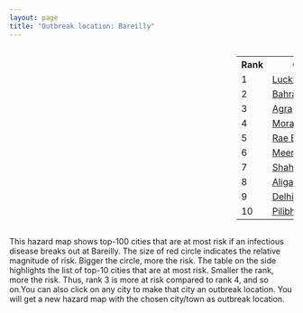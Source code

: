 ```yaml
---
layout: page
title: "Outbreak location: Bareilly"
---
```

<div style="width: 100%; overflow: auto;">
<div style="width: 75%; float: left;">
<div id="mapid">
<script src="https://buda-magenta.github.io/hazard_map/load_map.js"></script>

<script>
var marker_outbreak = L.marker([28.457876, 79.405571],{"autoPan": true}).addTo(map); marker_outbreak.bindTooltip("Bareilly").openTooltip();

var circle_1 = L.circle([26.838100, 80.934600], {"pane": "markerPane", "color": "red", "fill": true, "fillOpacity": 0.2, "fillRule": "evenodd", "lineCap": "round", "lineJoin": "round", "opacity": 1.0, "radius": 41371, "stroke": true, "weight": 3}).addTo(map);
circle_1.bindTooltip("Lucknow<br>rank: 1<br>hazard index: 0.041372")
circle_1.bindPopup('<a href="https://buda-magenta.github.io/hazard_map/Lucknow">Lucknow</a>')

var circle_2 = L.circle([27.733696, 81.477321], {"pane": "markerPane", "color": "red", "fill": true, "fillOpacity": 0.2, "fillRule": "evenodd", "lineCap": "round", "lineJoin": "round", "opacity": 1.0, "radius": 34980, "stroke": true, "weight": 3}).addTo(map);
circle_2.bindTooltip("Bahraich<br>rank: 2<br>hazard index: 0.034980")
circle_2.bindPopup('<a href="https://buda-magenta.github.io/hazard_map/Bahraich">Bahraich</a>')

var circle_3 = L.circle([27.175255, 78.009816], {"pane": "markerPane", "color": "red", "fill": true, "fillOpacity": 0.2, "fillRule": "evenodd", "lineCap": "round", "lineJoin": "round", "opacity": 1.0, "radius": 31966, "stroke": true, "weight": 3}).addTo(map);
circle_3.bindTooltip("Agra<br>rank: 3<br>hazard index: 0.031966")
circle_3.bindPopup('<a href="https://buda-magenta.github.io/hazard_map/Agra">Agra</a>')

var circle_4 = L.circle([28.863842, 78.805778], {"pane": "markerPane", "color": "red", "fill": true, "fillOpacity": 0.2, "fillRule": "evenodd", "lineCap": "round", "lineJoin": "round", "opacity": 1.0, "radius": 26985, "stroke": true, "weight": 3}).addTo(map);
circle_4.bindTooltip("Moradabad<br>rank: 4<br>hazard index: 0.026986")
circle_4.bindPopup('<a href="https://buda-magenta.github.io/hazard_map/Moradabad">Moradabad</a>')

var circle_5 = L.circle([26.250000, 81.250000], {"pane": "markerPane", "color": "red", "fill": true, "fillOpacity": 0.2, "fillRule": "evenodd", "lineCap": "round", "lineJoin": "round", "opacity": 1.0, "radius": 24610, "stroke": true, "weight": 3}).addTo(map);
circle_5.bindTooltip("Rae Bareli<br>rank: 5<br>hazard index: 0.024611")
circle_5.bindPopup('<a href="https://buda-magenta.github.io/hazard_map/Rae_Bareli">Rae Bareli</a>')

var circle_6 = L.circle([29.000653, 77.768229], {"pane": "markerPane", "color": "red", "fill": true, "fillOpacity": 0.2, "fillRule": "evenodd", "lineCap": "round", "lineJoin": "round", "opacity": 1.0, "radius": 23215, "stroke": true, "weight": 3}).addTo(map);
circle_6.bindTooltip("Meerut<br>rank: 6<br>hazard index: 0.023216")
circle_6.bindPopup('<a href="https://buda-magenta.github.io/hazard_map/Meerut">Meerut</a>')

var circle_7 = L.circle([27.912633, 79.746563], {"pane": "markerPane", "color": "red", "fill": true, "fillOpacity": 0.2, "fillRule": "evenodd", "lineCap": "round", "lineJoin": "round", "opacity": 1.0, "radius": 21978, "stroke": true, "weight": 3}).addTo(map);
circle_7.bindTooltip("Shahjahanpur<br>rank: 7<br>hazard index: 0.021979")
circle_7.bindPopup('<a href="https://buda-magenta.github.io/hazard_map/Shahjahanpur">Shahjahanpur</a>')

var circle_8 = L.circle([27.876990, 78.137290], {"pane": "markerPane", "color": "red", "fill": true, "fillOpacity": 0.2, "fillRule": "evenodd", "lineCap": "round", "lineJoin": "round", "opacity": 1.0, "radius": 19316, "stroke": true, "weight": 3}).addTo(map);
circle_8.bindTooltip("Aligarh<br>rank: 8<br>hazard index: 0.019316")
circle_8.bindPopup('<a href="https://buda-magenta.github.io/hazard_map/Aligarh">Aligarh</a>')

var circle_9 = L.circle([28.651718, 77.221939], {"pane": "markerPane", "color": "red", "fill": true, "fillOpacity": 0.2, "fillRule": "evenodd", "lineCap": "round", "lineJoin": "round", "opacity": 1.0, "radius": 19266, "stroke": true, "weight": 3}).addTo(map);
circle_9.bindTooltip("Delhi<br>rank: 9<br>hazard index: 0.019266")
circle_9.bindPopup('<a href="https://buda-magenta.github.io/hazard_map/Delhi">Delhi</a>')

var circle_10 = L.circle([28.495208, 80.107541], {"pane": "markerPane", "color": "red", "fill": true, "fillOpacity": 0.2, "fillRule": "evenodd", "lineCap": "round", "lineJoin": "round", "opacity": 1.0, "radius": 16764, "stroke": true, "weight": 3}).addTo(map);
circle_10.bindTooltip("Pilibhit<br>rank: 10<br>hazard index: 0.016765")
circle_10.bindPopup('<a href="https://buda-magenta.github.io/hazard_map/Pilibhit">Pilibhit</a>')

var circle_11 = L.circle([28.068312, 79.046073], {"pane": "markerPane", "color": "red", "fill": true, "fillOpacity": 0.2, "fillRule": "evenodd", "lineCap": "round", "lineJoin": "round", "opacity": 1.0, "radius": 10613, "stroke": true, "weight": 3}).addTo(map);
circle_11.bindTooltip("Budaun<br>rank: 11<br>hazard index: 0.010614")
circle_11.bindPopup('<a href="https://buda-magenta.github.io/hazard_map/Budaun">Budaun</a>')

var circle_12 = L.circle([28.794068, 79.185930], {"pane": "markerPane", "color": "red", "fill": true, "fillOpacity": 0.2, "fillRule": "evenodd", "lineCap": "round", "lineJoin": "round", "opacity": 1.0, "radius": 8399, "stroke": true, "weight": 3}).addTo(map);
circle_12.bindTooltip("Rampur<br>rank: 12<br>hazard index: 0.008400")
circle_12.bindPopup('<a href="https://buda-magenta.github.io/hazard_map/Rampur">Rampur</a>')

var circle_13 = L.circle([27.883846, 78.634890], {"pane": "markerPane", "color": "red", "fill": true, "fillOpacity": 0.2, "fillRule": "evenodd", "lineCap": "round", "lineJoin": "round", "opacity": 1.0, "radius": 6750, "stroke": true, "weight": 3}).addTo(map);
circle_13.bindTooltip("Kasganj<br>rank: 13<br>hazard index: 0.006750")
circle_13.bindPopup('<a href="https://buda-magenta.github.io/hazard_map/Kasganj">Kasganj</a>')

var circle_14 = L.circle([29.214460, 79.527918], {"pane": "markerPane", "color": "red", "fill": true, "fillOpacity": 0.2, "fillRule": "evenodd", "lineCap": "round", "lineJoin": "round", "opacity": 1.0, "radius": 6353, "stroke": true, "weight": 3}).addTo(map);
circle_14.bindTooltip("Haldwani<br>rank: 14<br>hazard index: 0.006353")
circle_14.bindPopup('<a href="https://buda-magenta.github.io/hazard_map/Haldwani">Haldwani</a>')

var circle_15 = L.circle([27.504639, 80.829466], {"pane": "markerPane", "color": "red", "fill": true, "fillOpacity": 0.2, "fillRule": "evenodd", "lineCap": "round", "lineJoin": "round", "opacity": 1.0, "radius": 6048, "stroke": true, "weight": 3}).addTo(map);
circle_15.bindTooltip("Sitapur<br>rank: 15<br>hazard index: 0.006049")
circle_15.bindPopup('<a href="https://buda-magenta.github.io/hazard_map/Sitapur">Sitapur</a>')

var circle_16 = L.circle([28.488378, 78.735249], {"pane": "markerPane", "color": "red", "fill": true, "fillOpacity": 0.2, "fillRule": "evenodd", "lineCap": "round", "lineJoin": "round", "opacity": 1.0, "radius": 4446, "stroke": true, "weight": 3}).addTo(map);
circle_16.bindTooltip("Chandausi<br>rank: 16<br>hazard index: 0.004446")
circle_16.bindPopup('<a href="https://buda-magenta.github.io/hazard_map/Chandausi">Chandausi</a>')

var circle_17 = L.circle([26.671329, 83.364583], {"pane": "markerPane", "color": "red", "fill": true, "fillOpacity": 0.2, "fillRule": "evenodd", "lineCap": "round", "lineJoin": "round", "opacity": 1.0, "radius": 3870, "stroke": true, "weight": 3}).addTo(map);
circle_17.bindTooltip("Gorakhpur<br>rank: 17<br>hazard index: 0.003870")
circle_17.bindPopup('<a href="https://buda-magenta.github.io/hazard_map/Gorakhpur">Gorakhpur</a>')

var circle_18 = L.circle([25.335649, 83.007629], {"pane": "markerPane", "color": "red", "fill": true, "fillOpacity": 0.2, "fillRule": "evenodd", "lineCap": "round", "lineJoin": "round", "opacity": 1.0, "radius": 3718, "stroke": true, "weight": 3}).addTo(map);
circle_18.bindTooltip("Varanasi<br>rank: 18<br>hazard index: 0.003718")
circle_18.bindPopup('<a href="https://buda-magenta.github.io/hazard_map/Varanasi">Varanasi</a>')

var circle_19 = L.circle([28.969640, 79.379747], {"pane": "markerPane", "color": "red", "fill": true, "fillOpacity": 0.2, "fillRule": "evenodd", "lineCap": "round", "lineJoin": "round", "opacity": 1.0, "radius": 3480, "stroke": true, "weight": 3}).addTo(map);
circle_19.bindTooltip("Rudrapur City<br>rank: 19<br>hazard index: 0.003480")
circle_19.bindPopup('<a href="https://buda-magenta.github.io/hazard_map/Rudrapur_City">Rudrapur City</a>')

var circle_20 = L.circle([30.909016, 75.851601], {"pane": "markerPane", "color": "red", "fill": true, "fillOpacity": 0.2, "fillRule": "evenodd", "lineCap": "round", "lineJoin": "round", "opacity": 1.0, "radius": 3156, "stroke": true, "weight": 3}).addTo(map);
circle_20.bindTooltip("Ludhiana<br>rank: 20<br>hazard index: 0.003157")
circle_20.bindPopup('<a href="https://buda-magenta.github.io/hazard_map/Ludhiana">Ludhiana</a>')

var circle_21 = L.circle([25.438130, 81.833800], {"pane": "markerPane", "color": "red", "fill": true, "fillOpacity": 0.2, "fillRule": "evenodd", "lineCap": "round", "lineJoin": "round", "opacity": 1.0, "radius": 2736, "stroke": true, "weight": 3}).addTo(map);
circle_21.bindTooltip("Allahabad<br>rank: 21<br>hazard index: 0.002736")
circle_21.bindPopup('<a href="https://buda-magenta.github.io/hazard_map/Allahabad">Allahabad</a>')

var circle_22 = L.circle([29.988077, 77.508130], {"pane": "markerPane", "color": "red", "fill": true, "fillOpacity": 0.2, "fillRule": "evenodd", "lineCap": "round", "lineJoin": "round", "opacity": 1.0, "radius": 2606, "stroke": true, "weight": 3}).addTo(map);
circle_22.bindTooltip("Saharanpur<br>rank: 22<br>hazard index: 0.002607")
circle_22.bindPopup('<a href="https://buda-magenta.github.io/hazard_map/Saharanpur">Saharanpur</a>')

var circle_23 = L.circle([26.460914, 80.321759], {"pane": "markerPane", "color": "red", "fill": true, "fillOpacity": 0.2, "fillRule": "evenodd", "lineCap": "round", "lineJoin": "round", "opacity": 1.0, "radius": 2308, "stroke": true, "weight": 3}).addTo(map);
circle_23.bindTooltip("Kanpur<br>rank: 23<br>hazard index: 0.002309")
circle_23.bindPopup('<a href="https://buda-magenta.github.io/hazard_map/Kanpur">Kanpur</a>')

var circle_24 = L.circle([27.338577, 80.097526], {"pane": "markerPane", "color": "red", "fill": true, "fillOpacity": 0.2, "fillRule": "evenodd", "lineCap": "round", "lineJoin": "round", "opacity": 1.0, "radius": 2236, "stroke": true, "weight": 3}).addTo(map);
circle_24.bindTooltip("Hardoi<br>rank: 24<br>hazard index: 0.002237")
circle_24.bindPopup('<a href="https://buda-magenta.github.io/hazard_map/Hardoi">Hardoi</a>')

var circle_25 = L.circle([30.325565, 78.043681], {"pane": "markerPane", "color": "red", "fill": true, "fillOpacity": 0.2, "fillRule": "evenodd", "lineCap": "round", "lineJoin": "round", "opacity": 1.0, "radius": 1962, "stroke": true, "weight": 3}).addTo(map);
circle_25.bindTooltip("Dehradun<br>rank: 25<br>hazard index: 0.001962")
circle_25.bindPopup('<a href="https://buda-magenta.github.io/hazard_map/Dehradun">Dehradun</a>')

var circle_26 = L.circle([22.541418, 88.357691], {"pane": "markerPane", "color": "red", "fill": true, "fillOpacity": 0.2, "fillRule": "evenodd", "lineCap": "round", "lineJoin": "round", "opacity": 1.0, "radius": 1791, "stroke": true, "weight": 3}).addTo(map);
circle_26.bindTooltip("Kolkata<br>rank: 26<br>hazard index: 0.001791")
circle_26.bindPopup('<a href="https://buda-magenta.github.io/hazard_map/Kolkata">Kolkata</a>')

var circle_27 = L.circle([29.211757, 78.961731], {"pane": "markerPane", "color": "red", "fill": true, "fillOpacity": 0.2, "fillRule": "evenodd", "lineCap": "round", "lineJoin": "round", "opacity": 1.0, "radius": 1785, "stroke": true, "weight": 3}).addTo(map);
circle_27.bindTooltip("Kashipur<br>rank: 27<br>hazard index: 0.001786")
circle_27.bindPopup('<a href="https://buda-magenta.github.io/hazard_map/Kashipur">Kashipur</a>')

var circle_28 = L.circle([25.531031, 78.652689], {"pane": "markerPane", "color": "red", "fill": true, "fillOpacity": 0.2, "fillRule": "evenodd", "lineCap": "round", "lineJoin": "round", "opacity": 1.0, "radius": 1550, "stroke": true, "weight": 3}).addTo(map);
circle_28.bindTooltip("Jhansi<br>rank: 28<br>hazard index: 0.001550")
circle_28.bindPopup('<a href="https://buda-magenta.github.io/hazard_map/Jhansi">Jhansi</a>')

var circle_29 = L.circle([31.292011, 75.568058], {"pane": "markerPane", "color": "red", "fill": true, "fillOpacity": 0.2, "fillRule": "evenodd", "lineCap": "round", "lineJoin": "round", "opacity": 1.0, "radius": 1341, "stroke": true, "weight": 3}).addTo(map);
circle_29.bindTooltip("Jalandhar<br>rank: 29<br>hazard index: 0.001342")
circle_29.bindPopup('<a href="https://buda-magenta.github.io/hazard_map/Jalandhar">Jalandhar</a>')

var circle_30 = L.circle([29.938447, 78.145298], {"pane": "markerPane", "color": "red", "fill": true, "fillOpacity": 0.2, "fillRule": "evenodd", "lineCap": "round", "lineJoin": "round", "opacity": 1.0, "radius": 1332, "stroke": true, "weight": 3}).addTo(map);
circle_30.bindTooltip("Haridwar<br>rank: 30<br>hazard index: 0.001333")
circle_30.bindPopup('<a href="https://buda-magenta.github.io/hazard_map/Haridwar">Haridwar</a>')

var circle_31 = L.circle([27.177366, 78.389912], {"pane": "markerPane", "color": "red", "fill": true, "fillOpacity": 0.2, "fillRule": "evenodd", "lineCap": "round", "lineJoin": "round", "opacity": 1.0, "radius": 1303, "stroke": true, "weight": 3}).addTo(map);
circle_31.bindTooltip("Firozabad<br>rank: 31<br>hazard index: 0.001304")
circle_31.bindPopup('<a href="https://buda-magenta.github.io/hazard_map/Firozabad">Firozabad</a>')

var circle_32 = L.circle([27.437194, 79.489129], {"pane": "markerPane", "color": "red", "fill": true, "fillOpacity": 0.2, "fillRule": "evenodd", "lineCap": "round", "lineJoin": "round", "opacity": 1.0, "radius": 1224, "stroke": true, "weight": 3}).addTo(map);
circle_32.bindTooltip("Farrukhabad<br>rank: 32<br>hazard index: 0.001224")
circle_32.bindPopup('<a href="https://buda-magenta.github.io/hazard_map/Farrukhabad">Farrukhabad</a>')

var circle_33 = L.circle([26.915458, 75.818982], {"pane": "markerPane", "color": "red", "fill": true, "fillOpacity": 0.2, "fillRule": "evenodd", "lineCap": "round", "lineJoin": "round", "opacity": 1.0, "radius": 1220, "stroke": true, "weight": 3}).addTo(map);
circle_33.bindTooltip("Jaipur<br>rank: 33<br>hazard index: 0.001220")
circle_33.bindPopup('<a href="https://buda-magenta.github.io/hazard_map/Jaipur">Jaipur</a>')

var circle_34 = L.circle([27.985060, 80.753845], {"pane": "markerPane", "color": "red", "fill": true, "fillOpacity": 0.2, "fillRule": "evenodd", "lineCap": "round", "lineJoin": "round", "opacity": 1.0, "radius": 1208, "stroke": true, "weight": 3}).addTo(map);
circle_34.bindTooltip("Lakhimpur<br>rank: 34<br>hazard index: 0.001208")
circle_34.bindPopup('<a href="https://buda-magenta.github.io/hazard_map/Lakhimpur">Lakhimpur</a>')

var circle_35 = L.circle([28.740613, 77.835426], {"pane": "markerPane", "color": "red", "fill": true, "fillOpacity": 0.2, "fillRule": "evenodd", "lineCap": "round", "lineJoin": "round", "opacity": 1.0, "radius": 1188, "stroke": true, "weight": 3}).addTo(map);
circle_35.bindTooltip("Hapur<br>rank: 35<br>hazard index: 0.001189")
circle_35.bindPopup('<a href="https://buda-magenta.github.io/hazard_map/Hapur">Hapur</a>')

var circle_36 = L.circle([29.448006, 77.740685], {"pane": "markerPane", "color": "red", "fill": true, "fillOpacity": 0.2, "fillRule": "evenodd", "lineCap": "round", "lineJoin": "round", "opacity": 1.0, "radius": 1108, "stroke": true, "weight": 3}).addTo(map);
circle_36.bindTooltip("Muzaffarnagar<br>rank: 36<br>hazard index: 0.001108")
circle_36.bindPopup('<a href="https://buda-magenta.github.io/hazard_map/Muzaffarnagar">Muzaffarnagar</a>')

var circle_37 = L.circle([31.634308, 74.873679], {"pane": "markerPane", "color": "red", "fill": true, "fillOpacity": 0.2, "fillRule": "evenodd", "lineCap": "round", "lineJoin": "round", "opacity": 1.0, "radius": 1050, "stroke": true, "weight": 3}).addTo(map);
circle_37.bindTooltip("Amritsar<br>rank: 37<br>hazard index: 0.001050")
circle_37.bindPopup('<a href="https://buda-magenta.github.io/hazard_map/Amritsar">Amritsar</a>')

var circle_38 = L.circle([26.203725, 78.157363], {"pane": "markerPane", "color": "red", "fill": true, "fillOpacity": 0.2, "fillRule": "evenodd", "lineCap": "round", "lineJoin": "round", "opacity": 1.0, "radius": 1039, "stroke": true, "weight": 3}).addTo(map);
circle_38.bindTooltip("Gwalior<br>rank: 38<br>hazard index: 0.001040")
circle_38.bindPopup('<a href="https://buda-magenta.github.io/hazard_map/Gwalior">Gwalior</a>')

var circle_39 = L.circle([26.718324, 79.090254], {"pane": "markerPane", "color": "red", "fill": true, "fillOpacity": 0.2, "fillRule": "evenodd", "lineCap": "round", "lineJoin": "round", "opacity": 1.0, "radius": 898, "stroke": true, "weight": 3}).addTo(map);
circle_39.bindTooltip("Etawah<br>rank: 39<br>hazard index: 0.000898")
circle_39.bindPopup('<a href="https://buda-magenta.github.io/hazard_map/Etawah">Etawah</a>')

var circle_40 = L.circle([28.923397, 78.488317], {"pane": "markerPane", "color": "red", "fill": true, "fillOpacity": 0.2, "fillRule": "evenodd", "lineCap": "round", "lineJoin": "round", "opacity": 1.0, "radius": 862, "stroke": true, "weight": 3}).addTo(map);
circle_40.bindTooltip("Amroha<br>rank: 40<br>hazard index: 0.000862")
circle_40.bindPopup('<a href="https://buda-magenta.github.io/hazard_map/Amroha">Amroha</a>')

var circle_41 = L.circle([23.021624, 72.579707], {"pane": "markerPane", "color": "red", "fill": true, "fillOpacity": 0.2, "fillRule": "evenodd", "lineCap": "round", "lineJoin": "round", "opacity": 1.0, "radius": 813, "stroke": true, "weight": 3}).addTo(map);
circle_41.bindTooltip("Ahmedabad<br>rank: 41<br>hazard index: 0.000813")
circle_41.bindPopup('<a href="https://buda-magenta.github.io/hazard_map/Ahmedabad">Ahmedabad</a>')

var circle_42 = L.circle([27.573243, 78.111739], {"pane": "markerPane", "color": "red", "fill": true, "fillOpacity": 0.2, "fillRule": "evenodd", "lineCap": "round", "lineJoin": "round", "opacity": 1.0, "radius": 794, "stroke": true, "weight": 3}).addTo(map);
circle_42.bindTooltip("Hathras<br>rank: 42<br>hazard index: 0.000794")
circle_42.bindPopup('<a href="https://buda-magenta.github.io/hazard_map/Hathras">Hathras</a>')

var circle_43 = L.circle([26.148658, 85.340013], {"pane": "markerPane", "color": "red", "fill": true, "fillOpacity": 0.2, "fillRule": "evenodd", "lineCap": "round", "lineJoin": "round", "opacity": 1.0, "radius": 772, "stroke": true, "weight": 3}).addTo(map);
circle_43.bindTooltip("Muzaffarpur<br>rank: 43<br>hazard index: 0.000773")
circle_43.bindPopup('<a href="https://buda-magenta.github.io/hazard_map/Muzaffarpur">Muzaffarpur</a>')

var circle_44 = L.circle([30.733442, 76.779714], {"pane": "markerPane", "color": "red", "fill": true, "fillOpacity": 0.2, "fillRule": "evenodd", "lineCap": "round", "lineJoin": "round", "opacity": 1.0, "radius": 753, "stroke": true, "weight": 3}).addTo(map);
circle_44.bindTooltip("Chandigarh<br>rank: 44<br>hazard index: 0.000753")
circle_44.bindPopup('<a href="https://buda-magenta.github.io/hazard_map/Chandigarh">Chandigarh</a>')

var circle_45 = L.circle([28.753900, 77.399900], {"pane": "markerPane", "color": "red", "fill": true, "fillOpacity": 0.2, "fillRule": "evenodd", "lineCap": "round", "lineJoin": "round", "opacity": 1.0, "radius": 747, "stroke": true, "weight": 3}).addTo(map);
circle_45.bindTooltip("Khora<br>rank: 45<br>hazard index: 0.000747")
circle_45.bindPopup('<a href="https://buda-magenta.github.io/hazard_map/Khora">Khora</a>')

var circle_46 = L.circle([27.265212, 77.369126], {"pane": "markerPane", "color": "red", "fill": true, "fillOpacity": 0.2, "fillRule": "evenodd", "lineCap": "round", "lineJoin": "round", "opacity": 1.0, "radius": 708, "stroke": true, "weight": 3}).addTo(map);
circle_46.bindTooltip("Bharatpur<br>rank: 46<br>hazard index: 0.000708")
circle_46.bindPopup('<a href="https://buda-magenta.github.io/hazard_map/Bharatpur">Bharatpur</a>')

var circle_47 = L.circle([25.476300, 80.339500], {"pane": "markerPane", "color": "red", "fill": true, "fillOpacity": 0.2, "fillRule": "evenodd", "lineCap": "round", "lineJoin": "round", "opacity": 1.0, "radius": 633, "stroke": true, "weight": 3}).addTo(map);
circle_47.bindTooltip("Banda<br>rank: 47<br>hazard index: 0.000633")
circle_47.bindPopup('<a href="https://buda-magenta.github.io/hazard_map/Banda">Banda</a>')

var circle_48 = L.circle([27.109667, 81.918329], {"pane": "markerPane", "color": "red", "fill": true, "fillOpacity": 0.2, "fillRule": "evenodd", "lineCap": "round", "lineJoin": "round", "opacity": 1.0, "radius": 629, "stroke": true, "weight": 3}).addTo(map);
circle_48.bindTooltip("Gonda<br>rank: 48<br>hazard index: 0.000629")
circle_48.bindPopup('<a href="https://buda-magenta.github.io/hazard_map/Gonda">Gonda</a>')

var circle_49 = L.circle([26.724789, 82.793269], {"pane": "markerPane", "color": "red", "fill": true, "fillOpacity": 0.2, "fillRule": "evenodd", "lineCap": "round", "lineJoin": "round", "opacity": 1.0, "radius": 594, "stroke": true, "weight": 3}).addTo(map);
circle_49.bindTooltip("Basti<br>rank: 49<br>hazard index: 0.000594")
circle_49.bindPopup('<a href="https://buda-magenta.github.io/hazard_map/Basti">Basti</a>')

var circle_50 = L.circle([25.609324, 85.123525], {"pane": "markerPane", "color": "red", "fill": true, "fillOpacity": 0.2, "fillRule": "evenodd", "lineCap": "round", "lineJoin": "round", "opacity": 1.0, "radius": 589, "stroke": true, "weight": 3}).addTo(map);
circle_50.bindTooltip("Patna<br>rank: 50<br>hazard index: 0.000589")
circle_50.bindPopup('<a href="https://buda-magenta.github.io/hazard_map/Patna">Patna</a>')

var circle_51 = L.circle([25.795593, 82.488341], {"pane": "markerPane", "color": "red", "fill": true, "fillOpacity": 0.2, "fillRule": "evenodd", "lineCap": "round", "lineJoin": "round", "opacity": 1.0, "radius": 565, "stroke": true, "weight": 3}).addTo(map);
circle_51.bindTooltip("Jaunpur<br>rank: 51<br>hazard index: 0.000566")
circle_51.bindPopup('<a href="https://buda-magenta.github.io/hazard_map/Jaunpur">Jaunpur</a>')

var circle_52 = L.circle([19.075990, 72.877393], {"pane": "markerPane", "color": "red", "fill": true, "fillOpacity": 0.2, "fillRule": "evenodd", "lineCap": "round", "lineJoin": "round", "opacity": 1.0, "radius": 538, "stroke": true, "weight": 3}).addTo(map);
circle_52.bindTooltip("Mumbai<br>rank: 52<br>hazard index: 0.000538")
circle_52.bindPopup('<a href="https://buda-magenta.github.io/hazard_map/Mumbai">Mumbai</a>')

var circle_53 = L.circle([28.388861, 77.974798], {"pane": "markerPane", "color": "red", "fill": true, "fillOpacity": 0.2, "fillRule": "evenodd", "lineCap": "round", "lineJoin": "round", "opacity": 1.0, "radius": 533, "stroke": true, "weight": 3}).addTo(map);
circle_53.bindTooltip("Bulandshahr<br>rank: 53<br>hazard index: 0.000533")
circle_53.bindPopup('<a href="https://buda-magenta.github.io/hazard_map/Bulandshahr">Bulandshahr</a>')

var circle_54 = L.circle([25.773344, 84.784977], {"pane": "markerPane", "color": "red", "fill": true, "fillOpacity": 0.2, "fillRule": "evenodd", "lineCap": "round", "lineJoin": "round", "opacity": 1.0, "radius": 525, "stroke": true, "weight": 3}).addTo(map);
circle_54.bindTooltip("Chapra<br>rank: 54<br>hazard index: 0.000525")
circle_54.bindPopup('<a href="https://buda-magenta.github.io/hazard_map/Chapra">Chapra</a>')

var circle_55 = L.circle([28.618753, 78.550874], {"pane": "markerPane", "color": "red", "fill": true, "fillOpacity": 0.2, "fillRule": "evenodd", "lineCap": "round", "lineJoin": "round", "opacity": 1.0, "radius": 517, "stroke": true, "weight": 3}).addTo(map);
circle_55.bindTooltip("Sambhal<br>rank: 55<br>hazard index: 0.000518")
circle_55.bindPopup('<a href="https://buda-magenta.github.io/hazard_map/Sambhal">Sambhal</a>')

var circle_56 = L.circle([26.638076, 82.059024], {"pane": "markerPane", "color": "red", "fill": true, "fillOpacity": 0.2, "fillRule": "evenodd", "lineCap": "round", "lineJoin": "round", "opacity": 1.0, "radius": 508, "stroke": true, "weight": 3}).addTo(map);
circle_56.bindTooltip("Faizabad<br>rank: 56<br>hazard index: 0.000509")
circle_56.bindPopup('<a href="https://buda-magenta.github.io/hazard_map/Faizabad">Faizabad</a>')

var circle_57 = L.circle([26.083143, 86.032571], {"pane": "markerPane", "color": "red", "fill": true, "fillOpacity": 0.2, "fillRule": "evenodd", "lineCap": "round", "lineJoin": "round", "opacity": 1.0, "radius": 452, "stroke": true, "weight": 3}).addTo(map);
circle_57.bindTooltip("Darbhanga<br>rank: 57<br>hazard index: 0.000453")
circle_57.bindPopup('<a href="https://buda-magenta.github.io/hazard_map/Darbhanga">Darbhanga</a>')

var circle_58 = L.circle([27.036604, 78.651436], {"pane": "markerPane", "color": "red", "fill": true, "fillOpacity": 0.2, "fillRule": "evenodd", "lineCap": "round", "lineJoin": "round", "opacity": 1.0, "radius": 451, "stroke": true, "weight": 3}).addTo(map);
circle_58.bindTooltip("Shikohabad<br>rank: 58<br>hazard index: 0.000452")
circle_58.bindPopup('<a href="https://buda-magenta.github.io/hazard_map/Shikohabad">Shikohabad</a>')

var circle_59 = L.circle([26.791073, 84.560107], {"pane": "markerPane", "color": "red", "fill": true, "fillOpacity": 0.2, "fillRule": "evenodd", "lineCap": "round", "lineJoin": "round", "opacity": 1.0, "radius": 429, "stroke": true, "weight": 3}).addTo(map);
circle_59.bindTooltip("Bettiah<br>rank: 59<br>hazard index: 0.000430")
circle_59.bindPopup('<a href="https://buda-magenta.github.io/hazard_map/Bettiah">Bettiah</a>')

var circle_60 = L.circle([25.512719, 86.090571], {"pane": "markerPane", "color": "red", "fill": true, "fillOpacity": 0.2, "fillRule": "evenodd", "lineCap": "round", "lineJoin": "round", "opacity": 1.0, "radius": 421, "stroke": true, "weight": 3}).addTo(map);
circle_60.bindTooltip("Begusarai<br>rank: 60<br>hazard index: 0.000421")
circle_60.bindPopup('<a href="https://buda-magenta.github.io/hazard_map/Begusarai">Begusarai</a>')

var circle_61 = L.circle([26.242511, 82.296169], {"pane": "markerPane", "color": "red", "fill": true, "fillOpacity": 0.2, "fillRule": "evenodd", "lineCap": "round", "lineJoin": "round", "opacity": 1.0, "radius": 401, "stroke": true, "weight": 3}).addTo(map);
circle_61.bindTooltip("Sultanpur<br>rank: 61<br>hazard index: 0.000401")
circle_61.bindPopup('<a href="https://buda-magenta.github.io/hazard_map/Sultanpur">Sultanpur</a>')

var circle_62 = L.circle([25.720581, 85.255560], {"pane": "markerPane", "color": "red", "fill": true, "fillOpacity": 0.2, "fillRule": "evenodd", "lineCap": "round", "lineJoin": "round", "opacity": 1.0, "radius": 387, "stroke": true, "weight": 3}).addTo(map);
circle_62.bindTooltip("Hajipur<br>rank: 62<br>hazard index: 0.000387")
circle_62.bindPopup('<a href="https://buda-magenta.github.io/hazard_map/Hajipur">Hajipur</a>')

var circle_63 = L.circle([27.209822, 79.048137], {"pane": "markerPane", "color": "red", "fill": true, "fillOpacity": 0.2, "fillRule": "evenodd", "lineCap": "round", "lineJoin": "round", "opacity": 1.0, "radius": 385, "stroke": true, "weight": 3}).addTo(map);
circle_63.bindTooltip("Mainpuri<br>rank: 63<br>hazard index: 0.000386")
circle_63.bindPopup('<a href="https://buda-magenta.github.io/hazard_map/Mainpuri">Mainpuri</a>')

var circle_64 = L.circle([28.402979, 77.310384], {"pane": "markerPane", "color": "red", "fill": true, "fillOpacity": 0.2, "fillRule": "evenodd", "lineCap": "round", "lineJoin": "round", "opacity": 1.0, "radius": 371, "stroke": true, "weight": 3}).addTo(map);
circle_64.bindTooltip("Faridabad<br>rank: 64<br>hazard index: 0.000372")
circle_64.bindPopup('<a href="https://buda-magenta.github.io/hazard_map/Faridabad">Faridabad</a>')

var circle_65 = L.circle([27.633333, 77.583333], {"pane": "markerPane", "color": "red", "fill": true, "fillOpacity": 0.2, "fillRule": "evenodd", "lineCap": "round", "lineJoin": "round", "opacity": 1.0, "radius": 363, "stroke": true, "weight": 3}).addTo(map);
circle_65.bindTooltip("Mathura<br>rank: 65<br>hazard index: 0.000364")
circle_65.bindPopup('<a href="https://buda-magenta.github.io/hazard_map/Mathura">Mathura</a>')

var circle_66 = L.circle([28.428262, 77.002700], {"pane": "markerPane", "color": "red", "fill": true, "fillOpacity": 0.2, "fillRule": "evenodd", "lineCap": "round", "lineJoin": "round", "opacity": 1.0, "radius": 354, "stroke": true, "weight": 3}).addTo(map);
circle_66.bindTooltip("Gurgaon<br>rank: 66<br>hazard index: 0.000354")
circle_66.bindPopup('<a href="https://buda-magenta.github.io/hazard_map/Gurgaon">Gurgaon</a>')

var circle_67 = L.circle([23.795281, 86.430964], {"pane": "markerPane", "color": "red", "fill": true, "fillOpacity": 0.2, "fillRule": "evenodd", "lineCap": "round", "lineJoin": "round", "opacity": 1.0, "radius": 350, "stroke": true, "weight": 3}).addTo(map);
circle_67.bindTooltip("Dhanbad<br>rank: 67<br>hazard index: 0.000351")
circle_67.bindPopup('<a href="https://buda-magenta.github.io/hazard_map/Dhanbad">Dhanbad</a>')

var circle_68 = L.circle([30.384367, 76.770421], {"pane": "markerPane", "color": "red", "fill": true, "fillOpacity": 0.2, "fillRule": "evenodd", "lineCap": "round", "lineJoin": "round", "opacity": 1.0, "radius": 340, "stroke": true, "weight": 3}).addTo(map);
circle_68.bindTooltip("Ambala<br>rank: 68<br>hazard index: 0.000340")
circle_68.bindPopup('<a href="https://buda-magenta.github.io/hazard_map/Ambala">Ambala</a>')

var circle_69 = L.circle([27.059011, 84.206464], {"pane": "markerPane", "color": "red", "fill": true, "fillOpacity": 0.2, "fillRule": "evenodd", "lineCap": "round", "lineJoin": "round", "opacity": 1.0, "radius": 323, "stroke": true, "weight": 3}).addTo(map);
circle_69.bindTooltip("Bagaha<br>rank: 69<br>hazard index: 0.000323")
circle_69.bindPopup('<a href="https://buda-magenta.github.io/hazard_map/Bagaha">Bagaha</a>')

var circle_70 = L.circle([32.718561, 74.858092], {"pane": "markerPane", "color": "red", "fill": true, "fillOpacity": 0.2, "fillRule": "evenodd", "lineCap": "round", "lineJoin": "round", "opacity": 1.0, "radius": 319, "stroke": true, "weight": 3}).addTo(map);
circle_70.bindTooltip("Jammu<br>rank: 70<br>hazard index: 0.000320")
circle_70.bindPopup('<a href="https://buda-magenta.github.io/hazard_map/Jammu">Jammu</a>')

var circle_71 = L.circle([28.826162, 77.541656], {"pane": "markerPane", "color": "red", "fill": true, "fillOpacity": 0.2, "fillRule": "evenodd", "lineCap": "round", "lineJoin": "round", "opacity": 1.0, "radius": 318, "stroke": true, "weight": 3}).addTo(map);
circle_71.bindTooltip("Modinagar<br>rank: 71<br>hazard index: 0.000318")
circle_71.bindPopup('<a href="https://buda-magenta.github.io/hazard_map/Modinagar">Modinagar</a>')

var circle_72 = L.circle([26.131004, 84.391257], {"pane": "markerPane", "color": "red", "fill": true, "fillOpacity": 0.2, "fillRule": "evenodd", "lineCap": "round", "lineJoin": "round", "opacity": 1.0, "radius": 293, "stroke": true, "weight": 3}).addTo(map);
circle_72.bindTooltip("Siwan<br>rank: 72<br>hazard index: 0.000293")
circle_72.bindPopup('<a href="https://buda-magenta.github.io/hazard_map/Siwan">Siwan</a>')

var circle_73 = L.circle([26.423847, 83.762732], {"pane": "markerPane", "color": "red", "fill": true, "fillOpacity": 0.2, "fillRule": "evenodd", "lineCap": "round", "lineJoin": "round", "opacity": 1.0, "radius": 282, "stroke": true, "weight": 3}).addTo(map);
circle_73.bindTooltip("Deoria<br>rank: 73<br>hazard index: 0.000283")
circle_73.bindPopup('<a href="https://buda-magenta.github.io/hazard_map/Deoria">Deoria</a>')

var circle_74 = L.circle([28.205907, 77.875714], {"pane": "markerPane", "color": "red", "fill": true, "fillOpacity": 0.2, "fillRule": "evenodd", "lineCap": "round", "lineJoin": "round", "opacity": 1.0, "radius": 280, "stroke": true, "weight": 3}).addTo(map);
circle_74.bindTooltip("Khurja<br>rank: 74<br>hazard index: 0.000281")
circle_74.bindPopup('<a href="https://buda-magenta.github.io/hazard_map/Khurja">Khurja</a>')

var circle_75 = L.circle([30.211200, 77.286390], {"pane": "markerPane", "color": "red", "fill": true, "fillOpacity": 0.2, "fillRule": "evenodd", "lineCap": "round", "lineJoin": "round", "opacity": 1.0, "radius": 277, "stroke": true, "weight": 3}).addTo(map);
circle_75.bindTooltip("Yamunanagar<br>rank: 75<br>hazard index: 0.000277")
circle_75.bindPopup('<a href="https://buda-magenta.github.io/hazard_map/Yamunanagar">Yamunanagar</a>')

var circle_76 = L.circle([28.570784, 77.327107], {"pane": "markerPane", "color": "red", "fill": true, "fillOpacity": 0.2, "fillRule": "evenodd", "lineCap": "round", "lineJoin": "round", "opacity": 1.0, "radius": 269, "stroke": true, "weight": 3}).addTo(map);
circle_76.bindTooltip("Noida<br>rank: 76<br>hazard index: 0.000270")
circle_76.bindPopup('<a href="https://buda-magenta.github.io/hazard_map/Noida">Noida</a>')

var circle_77 = L.circle([25.832642, 86.614893], {"pane": "markerPane", "color": "red", "fill": true, "fillOpacity": 0.2, "fillRule": "evenodd", "lineCap": "round", "lineJoin": "round", "opacity": 1.0, "radius": 249, "stroke": true, "weight": 3}).addTo(map);
circle_77.bindTooltip("Saharsa<br>rank: 77<br>hazard index: 0.000249")
circle_77.bindPopup('<a href="https://buda-magenta.github.io/hazard_map/Saharsa">Saharsa</a>')

var circle_78 = L.circle([26.180598, 91.753943], {"pane": "markerPane", "color": "red", "fill": true, "fillOpacity": 0.2, "fillRule": "evenodd", "lineCap": "round", "lineJoin": "round", "opacity": 1.0, "radius": 244, "stroke": true, "weight": 3}).addTo(map);
circle_78.bindTooltip("Guwahati<br>rank: 78<br>hazard index: 0.000245")
circle_78.bindPopup('<a href="https://buda-magenta.github.io/hazard_map/Guwahati">Guwahati</a>')

var circle_79 = L.circle([26.716413, 88.430992], {"pane": "markerPane", "color": "red", "fill": true, "fillOpacity": 0.2, "fillRule": "evenodd", "lineCap": "round", "lineJoin": "round", "opacity": 1.0, "radius": 243, "stroke": true, "weight": 3}).addTo(map);
circle_79.bindTooltip("Siliguri<br>rank: 79<br>hazard index: 0.000243")
circle_79.bindPopup('<a href="https://buda-magenta.github.io/hazard_map/Siliguri">Siliguri</a>')

var circle_80 = L.circle([29.869350, 77.890212], {"pane": "markerPane", "color": "red", "fill": true, "fillOpacity": 0.2, "fillRule": "evenodd", "lineCap": "round", "lineJoin": "round", "opacity": 1.0, "radius": 235, "stroke": true, "weight": 3}).addTo(map);
circle_80.bindTooltip("Roorkee<br>rank: 80<br>hazard index: 0.000236")
circle_80.bindPopup('<a href="https://buda-magenta.github.io/hazard_map/Roorkee">Roorkee</a>')

var circle_81 = L.circle([26.439874, 80.018000], {"pane": "markerPane", "color": "red", "fill": true, "fillOpacity": 0.2, "fillRule": "evenodd", "lineCap": "round", "lineJoin": "round", "opacity": 1.0, "radius": 228, "stroke": true, "weight": 3}).addTo(map);
circle_81.bindTooltip("Akbarpur<br>rank: 81<br>hazard index: 0.000228")
circle_81.bindPopup('<a href="https://buda-magenta.github.io/hazard_map/Akbarpur">Akbarpur</a>')

var circle_82 = L.circle([23.258486, 77.401989], {"pane": "markerPane", "color": "red", "fill": true, "fillOpacity": 0.2, "fillRule": "evenodd", "lineCap": "round", "lineJoin": "round", "opacity": 1.0, "radius": 222, "stroke": true, "weight": 3}).addTo(map);
circle_82.bindTooltip("Bhopal<br>rank: 82<br>hazard index: 0.000222")
circle_82.bindPopup('<a href="https://buda-magenta.github.io/hazard_map/Bhopal">Bhopal</a>')

var circle_83 = L.circle([26.469100, 74.639000], {"pane": "markerPane", "color": "red", "fill": true, "fillOpacity": 0.2, "fillRule": "evenodd", "lineCap": "round", "lineJoin": "round", "opacity": 1.0, "radius": 215, "stroke": true, "weight": 3}).addTo(map);
circle_83.bindTooltip("Ajmer<br>rank: 83<br>hazard index: 0.000215")
circle_83.bindPopup('<a href="https://buda-magenta.github.io/hazard_map/Ajmer">Ajmer</a>')

var circle_84 = L.circle([23.687130, 86.974659], {"pane": "markerPane", "color": "red", "fill": true, "fillOpacity": 0.2, "fillRule": "evenodd", "lineCap": "round", "lineJoin": "round", "opacity": 1.0, "radius": 210, "stroke": true, "weight": 3}).addTo(map);
circle_84.bindTooltip("Asansol<br>rank: 84<br>hazard index: 0.000211")
circle_84.bindPopup('<a href="https://buda-magenta.github.io/hazard_map/Asansol">Asansol</a>')

var circle_85 = L.circle([28.901090, 76.580194], {"pane": "markerPane", "color": "red", "fill": true, "fillOpacity": 0.2, "fillRule": "evenodd", "lineCap": "round", "lineJoin": "round", "opacity": 1.0, "radius": 198, "stroke": true, "weight": 3}).addTo(map);
circle_85.bindTooltip("Rohtak<br>rank: 85<br>hazard index: 0.000198")
circle_85.bindPopup('<a href="https://buda-magenta.github.io/hazard_map/Rohtak">Rohtak</a>')

var circle_86 = L.circle([12.979120, 77.591300], {"pane": "markerPane", "color": "red", "fill": true, "fillOpacity": 0.2, "fillRule": "evenodd", "lineCap": "round", "lineJoin": "round", "opacity": 1.0, "radius": 174, "stroke": true, "weight": 3}).addTo(map);
circle_86.bindTooltip("Bangalore<br>rank: 86<br>hazard index: 0.000174")
circle_86.bindPopup('<a href="https://buda-magenta.github.io/hazard_map/Bangalore">Bangalore</a>')

var circle_87 = L.circle([23.535048, 87.338043], {"pane": "markerPane", "color": "red", "fill": true, "fillOpacity": 0.2, "fillRule": "evenodd", "lineCap": "round", "lineJoin": "round", "opacity": 1.0, "radius": 163, "stroke": true, "weight": 3}).addTo(map);
circle_87.bindTooltip("Durgapur<br>rank: 87<br>hazard index: 0.000164")
circle_87.bindPopup('<a href="https://buda-magenta.github.io/hazard_map/Durgapur">Durgapur</a>')

var circle_88 = L.circle([24.796436, 85.007956], {"pane": "markerPane", "color": "red", "fill": true, "fillOpacity": 0.2, "fillRule": "evenodd", "lineCap": "round", "lineJoin": "round", "opacity": 1.0, "radius": 162, "stroke": true, "weight": 3}).addTo(map);
circle_88.bindTooltip("Gaya<br>rank: 88<br>hazard index: 0.000162")
circle_88.bindPopup('<a href="https://buda-magenta.github.io/hazard_map/Gaya">Gaya</a>')

var circle_89 = L.circle([22.720362, 75.868200], {"pane": "markerPane", "color": "red", "fill": true, "fillOpacity": 0.2, "fillRule": "evenodd", "lineCap": "round", "lineJoin": "round", "opacity": 1.0, "radius": 161, "stroke": true, "weight": 3}).addTo(map);
circle_89.bindTooltip("Indore<br>rank: 89<br>hazard index: 0.000161")
circle_89.bindPopup('<a href="https://buda-magenta.github.io/hazard_map/Indore">Indore</a>')

var circle_90 = L.circle([25.196826, 76.000893], {"pane": "markerPane", "color": "red", "fill": true, "fillOpacity": 0.2, "fillRule": "evenodd", "lineCap": "round", "lineJoin": "round", "opacity": 1.0, "radius": 159, "stroke": true, "weight": 3}).addTo(map);
circle_90.bindTooltip("Kota<br>rank: 90<br>hazard index: 0.000159")
circle_90.bindPopup('<a href="https://buda-magenta.github.io/hazard_map/Kota">Kota</a>')

var circle_91 = L.circle([26.575504, 80.613762], {"pane": "markerPane", "color": "red", "fill": true, "fillOpacity": 0.2, "fillRule": "evenodd", "lineCap": "round", "lineJoin": "round", "opacity": 1.0, "radius": 145, "stroke": true, "weight": 3}).addTo(map);
circle_91.bindTooltip("Unnao<br>rank: 91<br>hazard index: 0.000146")
circle_91.bindPopup('<a href="https://buda-magenta.github.io/hazard_map/Unnao">Unnao</a>')

var circle_92 = L.circle([26.166667, 77.500000], {"pane": "markerPane", "color": "red", "fill": true, "fillOpacity": 0.2, "fillRule": "evenodd", "lineCap": "round", "lineJoin": "round", "opacity": 1.0, "radius": 140, "stroke": true, "weight": 3}).addTo(map);
circle_92.bindTooltip("Morena<br>rank: 92<br>hazard index: 0.000140")
circle_92.bindPopup('<a href="https://buda-magenta.github.io/hazard_map/Morena">Morena</a>')

var circle_93 = L.circle([25.560900, 87.647654], {"pane": "markerPane", "color": "red", "fill": true, "fillOpacity": 0.2, "fillRule": "evenodd", "lineCap": "round", "lineJoin": "round", "opacity": 1.0, "radius": 137, "stroke": true, "weight": 3}).addTo(map);
circle_93.bindTooltip("Katihar<br>rank: 93<br>hazard index: 0.000138")
circle_93.bindPopup('<a href="https://buda-magenta.github.io/hazard_map/Katihar">Katihar</a>')

var circle_94 = L.circle([26.669512, 84.957411], {"pane": "markerPane", "color": "red", "fill": true, "fillOpacity": 0.2, "fillRule": "evenodd", "lineCap": "round", "lineJoin": "round", "opacity": 1.0, "radius": 136, "stroke": true, "weight": 3}).addTo(map);
circle_94.bindTooltip("Motihari<br>rank: 94<br>hazard index: 0.000137")
circle_94.bindPopup('<a href="https://buda-magenta.github.io/hazard_map/Motihari">Motihari</a>')

var circle_95 = L.circle([31.608574, 75.846442], {"pane": "markerPane", "color": "red", "fill": true, "fillOpacity": 0.2, "fillRule": "evenodd", "lineCap": "round", "lineJoin": "round", "opacity": 1.0, "radius": 131, "stroke": true, "weight": 3}).addTo(map);
circle_95.bindTooltip("Hoshiarpur<br>rank: 95<br>hazard index: 0.000132")
circle_95.bindPopup('<a href="https://buda-magenta.github.io/hazard_map/Hoshiarpur">Hoshiarpur</a>')

var circle_96 = L.circle([30.129326, 77.245483], {"pane": "markerPane", "color": "red", "fill": true, "fillOpacity": 0.2, "fillRule": "evenodd", "lineCap": "round", "lineJoin": "round", "opacity": 1.0, "radius": 130, "stroke": true, "weight": 3}).addTo(map);
circle_96.bindTooltip("Jagadhri<br>rank: 96<br>hazard index: 0.000130")
circle_96.bindPopup('<a href="https://buda-magenta.github.io/hazard_map/Jagadhri">Jagadhri</a>')

var circle_97 = L.circle([27.639077, 76.614452], {"pane": "markerPane", "color": "red", "fill": true, "fillOpacity": 0.2, "fillRule": "evenodd", "lineCap": "round", "lineJoin": "round", "opacity": 1.0, "radius": 125, "stroke": true, "weight": 3}).addTo(map);
circle_97.bindTooltip("Alwar<br>rank: 97<br>hazard index: 0.000125")
circle_97.bindPopup('<a href="https://buda-magenta.github.io/hazard_map/Alwar">Alwar</a>')

var circle_98 = L.circle([17.388786, 78.461065], {"pane": "markerPane", "color": "red", "fill": true, "fillOpacity": 0.2, "fillRule": "evenodd", "lineCap": "round", "lineJoin": "round", "opacity": 1.0, "radius": 121, "stroke": true, "weight": 3}).addTo(map);
circle_98.bindTooltip("Hyderabad<br>rank: 98<br>hazard index: 0.000122")
circle_98.bindPopup('<a href="https://buda-magenta.github.io/hazard_map/Hyderabad">Hyderabad</a>')

var circle_99 = L.circle([29.003314, 77.016732], {"pane": "markerPane", "color": "red", "fill": true, "fillOpacity": 0.2, "fillRule": "evenodd", "lineCap": "round", "lineJoin": "round", "opacity": 1.0, "radius": 110, "stroke": true, "weight": 3}).addTo(map);
circle_99.bindTooltip("Sonipat<br>rank: 99<br>hazard index: 0.000111")
circle_99.bindPopup('<a href="https://buda-magenta.github.io/hazard_map/Sonipat">Sonipat</a>')

var circle_100 = L.circle([28.733400, 77.298600], {"pane": "markerPane", "color": "red", "fill": true, "fillOpacity": 0.2, "fillRule": "evenodd", "lineCap": "round", "lineJoin": "round", "opacity": 1.0, "radius": 109, "stroke": true, "weight": 3}).addTo(map);
circle_100.bindTooltip("Loni<br>rank: 100<br>hazard index: 0.000110")
circle_100.bindPopup('<a href="https://buda-magenta.github.io/hazard_map/Loni">Loni</a>')
</script>
</div>
</div>


<div style="width: 20%; float: right;">
<table>
<tr>
<th>Rank</th>
<th>City</th>
</tr>

<tr>
<td>1</td>
<td><a href="https://buda-magenta.github.io/hazard_map/Lucknow">Lucknow</a></td>
</tr>

<tr>
<td>2</td>
<td><a href="https://buda-magenta.github.io/hazard_map/Bahraich">Bahraich</a></td>
</tr>

<tr>
<td>3</td>
<td><a href="https://buda-magenta.github.io/hazard_map/Agra">Agra</a></td>
</tr>

<tr>
<td>4</td>
<td><a href="https://buda-magenta.github.io/hazard_map/Moradabad">Moradabad</a></td>
</tr>

<tr>
<td>5</td>
<td><a href="https://buda-magenta.github.io/hazard_map/Rae_Bareli">Rae Bareli</a></td>
</tr>

<tr>
<td>6</td>
<td><a href="https://buda-magenta.github.io/hazard_map/Meerut">Meerut</a></td>
</tr>

<tr>
<td>7</td>
<td><a href="https://buda-magenta.github.io/hazard_map/Shahjahanpur">Shahjahanpur</a></td>
</tr>

<tr>
<td>8</td>
<td><a href="https://buda-magenta.github.io/hazard_map/Aligarh">Aligarh</a></td>
</tr>

<tr>
<td>9</td>
<td><a href="https://buda-magenta.github.io/hazard_map/Delhi">Delhi</a></td>
</tr>

<tr>
<td>10</td>
<td><a href="https://buda-magenta.github.io/hazard_map/Pilibhit">Pilibhit</a></td>
</tr>

</table>
</div>
</div>


<p align="left">This hazard map shows top-100 cities that are at most risk if an infectious disease breaks out at Bareilly. The size of red circle indicates the relative magnitude of risk. Bigger the circle, more the risk. The table on the side highlights the list of top-10 cities that are at most risk. Smaller the rank, more the risk. Thus, rank 3 is more at risk compared to rank 4, and so on.You can also click on any city to make that city an outbreak location. You will get a new hazard map with the chosen city/town as outbreak location.
</p>